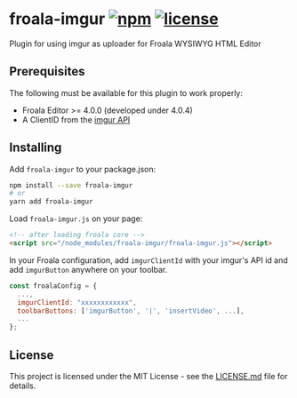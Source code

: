 # froala-imgur [![npm](https://img.shields.io/npm/v/froala-imgur.svg)](https://www.npmjs.com/package/froala-imgur) [![license](https://img.shields.io/npm/l/froala-imgur.svg)](LICENSE.md)

Plugin for using imgur as uploader for Froala WYSIWYG HTML Editor

## Prerequisites

The following must be available for this plugin to work properly:

- Froala Editor >= 4.0.0 (developed under 4.0.4)
- A ClientID from the [imgur API](https://apidocs.imgur.com/)

## Installing

Add `froala-imgur` to your package.json:

```bash
npm install --save froala-imgur
# or
yarn add froala-imgur
```

Load `froala-imgur.js` on your page:

```html
<!-- after loading froala core -->
<script src="/node_modules/froala-imgur/froala-imgur.js"></script>
```

In your Froala configuration, add `imgurClientId` with your imgur's API id and add `imgurButton` anywhere on your toolbar.

```javascript
const froalaConfig = {
  ...,
  imgurClientId: "xxxxxxxxxxxx",
  toolbarButtons: ['imgurButton', '|', 'insertVideo', ...],
  ...
};
```

## License

This project is licensed under the MIT License - see the [LICENSE.md](LICENSE.md) file for details.

